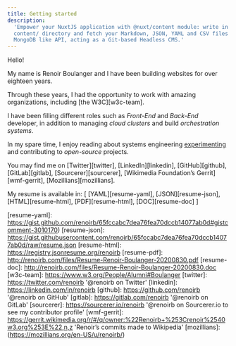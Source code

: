 ```yaml
---
title: Getting started
description:
  'Empower your NuxtJS application with @nuxt/content module: write in a
  content/ directory and fetch your Markdown, JSON, YAML and CSV files through a
  MongoDB like API, acting as a Git-based Headless CMS.'
---
```


Hello!

My name is <span itemprop="givenName">Renoir</span>
<span itemprop="familyName">Boulanger</span> and I have been building websites
for over <data value="18">eighteen</data> years.

Through these years, I had the opportunity to work with amazing organizations,
including [the W3C][w3c-team].

I have been filling different roles such as _Front-End_ and _Back-End_
developer, in addition to managing _cloud clusters_ and build _orchestration
systems_.

In my spare time, I enjoy reading about systems engineering
[experimenting][experimenting] and contributing to _open-source_ projects.

You may find me on [Twitter][twitter], [LinkedIn][linkedin], [GitHub][github],
[GitLab][gitlab], [Sourcerer][sourcerer], [Wikimedia Foundation’s
Gerrit][wmf-gerrit], [Mozillians][mozillians].

My resume is available in: \[ [YAML][resume-yaml], [JSON][resume-json],
[HTML][resume-html], [PDF][resume-html], [DOC][resume-doc] \]

[experimenting]:
  https://github.com/renoirb?tab=repositories&q=experiment
  'Renoir’s experiments on GitHub'
[resume-yaml]:
  https://gist.github.com/renoirb/65fccabc7dea76fea70dccb14077ab0d#gistcomment-3010170)
[resume-json]:
  https://gist.githubusercontent.com/renoirb/65fccabc7dea76fea70dccb14077ab0d/raw/resume.json
[resume-html]: https://registry.jsonresume.org/renoirb
[resume-pdf]: http://renoirb.com/files/Resume-Renoir-Boulanger-20200830.pdf
[resume-doc]: http://renoirb.com/files/Resume-Renoir-Boulanger-20200830.doc
[w3c-team]: https://www.w3.org/People/Alumni#Boulanger
[twitter]: https://twitter.com/renoirb '@renoirb on Twitter'
[linkedin]: https://linkedin.com/in/renoirb
[github]: https://github.com/renoirb '@renoirb on GitHub'
[gitlab]: https://gitlab.com/renoirb '@renoirb on GitLab'
[sourcerer]:
  https://sourcerer.io/renoirb
  '@renoirb on Sourcerer.io to see my contributor profile'
[wmf-gerrit]:
  https://gerrit.wikimedia.org/r/#/q/owner:%22Renoirb+%253Crenoir%2540w3.org%253E%22,n,z
  'Renoir’s commits made to Wikipedia'
[mozillians]: (https://mozillians.org/en-US/u/renoirb/)
